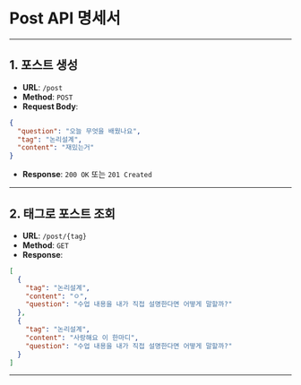 # Post API 명세서

---

## 1. 포스트 생성

* **URL**: `/post`
* **Method**: `POST`
* **Request Body**:

```json
{
  "question": "오늘 무엇을 배웠나요",
  "tag": "논리설계",
  "content": "재밌는거"
}
```

* **Response**: `200 OK` 또는 `201 Created`

---

## 2. 태그로 포스트 조회

* **URL**: `/post/{tag}`
* **Method**: `GET`
* **Response**:

```json
[
  {
    "tag": "논리설계",
    "content": "ㅇ",
    "question": "수업 내용을 내가 직접 설명한다면 어떻게 말할까?"
  },
  {
    "tag": "논리설계",
    "content": "사랑해요 이 한마디",
    "question": "수업 내용을 내가 직접 설명한다면 어떻게 말할까?"
  }
]
```

---

